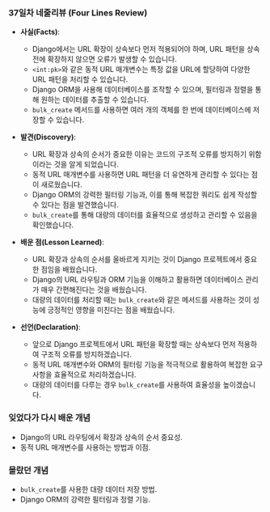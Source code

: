 ### **37일차 네줄리뷰 (Four Lines Review)**

- **사실(Facts)**: 
  - Django에서는 URL 확장이 상속보다 먼저 적용되어야 하며, URL 패턴을 상속 전에 확장하지 않으면 오류가 발생할 수 있습니다.
  - `<int:pk>`와 같은 동적 URL 매개변수는 특정 값을 URL에 할당하여 다양한 URL 패턴을 처리할 수 있습니다.
  - Django ORM을 사용해 데이터베이스를 조작할 수 있으며, 필터링과 정렬을 통해 원하는 데이터를 추출할 수 있습니다.
  - `bulk_create` 메서드를 사용하면 여러 개의 객체를 한 번에 데이터베이스에 저장할 수 있습니다.

- **발견(Discovery)**:
  - URL 확장과 상속의 순서가 중요한 이유는 코드의 구조적 오류를 방지하기 위함이라는 것을 알게 되었습니다.
  - 동적 URL 매개변수를 사용하면 URL 패턴을 더 유연하게 관리할 수 있다는 점이 새로웠습니다.
  - Django ORM의 강력한 필터링 기능과, 이를 통해 복잡한 쿼리도 쉽게 작성할 수 있다는 점을 발견했습니다.
  - `bulk_create`를 통해 대량의 데이터를 효율적으로 생성하고 관리할 수 있음을 확인했습니다.

- **배운 점(Lesson Learned)**: 
  - URL 확장과 상속의 순서를 올바르게 지키는 것이 Django 프로젝트에서 중요한 점임을 배웠습니다.
  - Django의 URL 라우팅과 ORM 기능을 이해하고 활용하면 데이터베이스 관리가 매우 간편해진다는 것을 배웠습니다.
  - 대량의 데이터를 처리할 때는 `bulk_create`와 같은 메서드를 사용하는 것이 성능에 긍정적인 영향을 미친다는 점을 배웠습니다.

- **선언(Declaration)**:  
  - 앞으로 Django 프로젝트에서 URL 패턴을 확장할 때는 상속보다 먼저 적용하여 구조적 오류를 방지하겠습니다.
  - 동적 URL 매개변수와 ORM의 필터링 기능을 적극적으로 활용하여 복잡한 요구사항을 효율적으로 처리하겠습니다.
  - 대량의 데이터를 다루는 경우 `bulk_create`를 사용하여 효율성을 높이겠습니다.

### 잊었다가 다시 배운 개념
- Django의 URL 라우팅에서 확장과 상속의 순서 중요성.
- 동적 URL 매개변수를 사용하는 방법과 이점.

### 몰랐던 개념
- `bulk_create`를 사용한 대량 데이터 저장 방법.
- Django ORM의 강력한 필터링과 정렬 기능.
